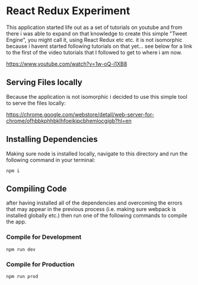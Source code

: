 # React Redux Experiment

This application started life out as a set of tutorials on youtube and from there i was able to expand on that knowledge to create this simple "Tweet Engine", you might call it, using React Redux etc etc. it is not isomorphic because i havent started following tutorials on that yet... see below for a link to the first of the video tutorials that I followed to get to where i am now.

https://www.youtube.com/watch?v=1w-oQ-i1XB8

## Serving Files locally

Because the application is not isomorphic i decided to use this simple tool to serve the files locally:

https://chrome.google.com/webstore/detail/web-server-for-chrome/ofhbbkphhbklhfoeikjpcbhemlocgigb?hl=en

## Installing Dependencies

Making sure node is installed locally, navigate to this directory and run the following command in your terminal:

`npm i`

## Compiling Code

after having installed all of the dependencies and overcoming the errors that may appear in the previous process (i.e. making sure webpack is installed globally etc.) then run one of the following commands to compile the app.

### Compile for Development

`npm run dev`

### Compile for Production

`npm run prod`